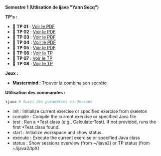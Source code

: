 **Semestre 1 (Utlisation de ijava "Yann Secq")**

**TP's :**

- 📄 **TP 01** : [Voir le PDF](https://raw.githubusercontent.com/donovaneHoute/IUT-Initiation_au_dev/main/ressources/docs/tp01.pdf)
- 📄 **TP 02** : [Voir le PDF](https://raw.githubusercontent.com/donovaneHoute/IUT-Initiation_au_dev/main/ressources/docs/tp02.pdf)
- 📄 **TP 03** : [Voir le PDF](https://raw.githubusercontent.com/donovaneHoute/IUT-Initiation_au_dev/main/ressources/docs/tp03.pdf)
- 📄 **TP 04** : [Voir le PDF](https://raw.githubusercontent.com/donovaneHoute/IUT-Initiation_au_dev/main/ressources/docs/tp04.pdf)
- 📄 **TP 05** : [Voir le PDF](https://raw.githubusercontent.com/donovaneHoute/IUT-Initiation_au_dev/main/ressources/docs/tp05.pdf)
- 📄 **TP 06** : [Voir le TP](https://github.com/donovaneHoute/IUT-Initiation_au_dev/tree/main/tp6)
- 📄 **TP 07** : [Voir le TP](https://github.com/donovaneHoute/IUT-Initiation_au_dev/tree/main/tp7)
- 📄 **TP 08** : [Voir le TP](https://github.com/donovaneHoute/IUT-Initiation_au_dev/tree/main/tp8)
  
**Jeux :**

- **Mastermind :** Trouver la combinaison secrète

**Utilisation des commandes :**
```bash
ijava # Suivi des paramètres ci-dessous
```
- init : Initialize current exercise or specified exercise from skeleton
- compile : Compile the current exercise or specified Java file
- test : Run a *Test class (e.g., CalculatorTest). If not provided, runs the first *Test.class found.
- start : Initialize workspace and show status
- execute : Execute the current exercise or specified Java class
- status : Show sessions overview (from ~/ijava2) or TP status (from ~/ijava2/tpX)






